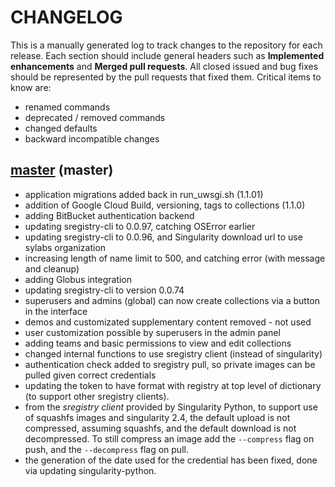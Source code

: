 # CHANGELOG

This is a manually generated log to track changes to the repository for each release. 
Each section should include general headers such as **Implemented enhancements** 
and **Merged pull requests**. All closed issued and bug fixes should be 
represented by the pull requests that fixed them. Critical items to know are:

 - renamed commands
 - deprecated / removed commands
 - changed defaults
 - backward incompatible changes


## [master](https://github.com/singularityhub/sregistry/tree/master) (master)
 - application migrations added back in run_uwsgi.sh (1.1.01)
 - addition of Google Cloud Build, versioning, tags to collections (1.1.0)
 - adding BitBucket authentication backend
 - updating sregistry-cli to 0.0.97, catching OSError earlier
 - updating sregistry-cli to 0.0.96, and Singularity download url to use sylabs organization
 - increasing length of name limit to 500, and catching error (with message and cleanup)
 - adding Globus integration
 - updating sregistry-cli to version 0.0.74
 - superusers and admins (global) can now create collections via a button in the interface
 - demos and customizated supplementary content removed - not used
 - user customization possible by superusers in the admin panel
 - adding teams and basic permissions to view and edit collections
 - changed internal functions to use sregistry client (instead of singularity)
 - authentication check added to sregistry pull, so private images can be pulled given correct credentials
 - updating the token to have format with registry at top level of dictionary (to support other sregistry clients).
 - from the *sregistry client* provided by Singularity Python, to support use of squashfs images and singularity 2.4, the default upload is not compressed, assuming squashfs, and the default download is not decompressed. To still compress an image add the `--compress` flag on push, and the `--decompress` flag on pull.
 - the generation of the date used for the credential has been fixed, done via updating singularity-python.
